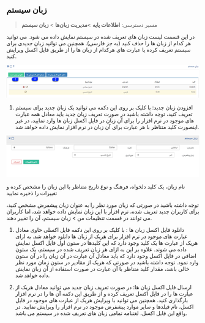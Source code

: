 ﻿## زبان سیستم

>  مسیر دسترسی:  **اطلاعات پایه** >**مدیریت زبان‌ها** > **زبان سیستم** 

در این قسمت لیست زبان های تعریف شده در سیستم نمایش داده می شود. می توانید هر کدام از زبان ها را حذف کنید (به جز فارسی). همچنین می توانید زبان جدیدی برای سیستم تعریف کرده یا عبارت های هرکدام از زبان ها را از طریق فایل اکسل ویرایش کنید.

![](SystemLanguage1.png)

1. افزودن زبان جدید: با کلیک بر روی این دکمه می توانید یک زبان جدید برای سیستم تعریف کنید، توجه داشته باشید در صورت تعریف زبان جدید باید معادل همه عبارت های موجود در نرم افزار را برای آن زبان در فایل اکسل زبان ها وارد نمایید، در غیر اینصورت کلید متناظر با هر عبارت برای آن زبان در نرم افزار نمایش داده خواهد شد.

![](SystemLanguage2.png)

نام زبان، یک کلید دلخواه، فرهنگ و نوع تاریخ متناظر با این زبان را مشخص کرده و تغییرات را ذخیره نمایید

 توجه داشته باشید در صورتی که زبان مورد نظر را به عنوان زبان پیشفرض مشخص کنید، برای کاربران جدید تعریف شده، نرم افزار با این زبان نمایش داده خواهد شد، اما کاربران می توانند در قسمت تنظیمات من > زبان سیستم، آن را تغییر دهند. 

1.  دانلود فایل اکسل زبان ها : با کلیک بر روی این دکمه فایل اکسلی حاوی معادل عبارت های موجود در نرم افزار برای هریک از زبان ها دانلود خواهد شد. به ازای هریک از عبارت ها یک کلید وجود دارد که این کلیدها در ستون اول فایل اکسل نمایش داده می شوند. علاوه بر این به ازای هر زبان تعریف شده در سیستم، یک ستون اضافی در فایل اکسل وحود دارد که باید  معادل آن عبارت در آن زبان را در آن ستون وارد نمود. توجه داشته باشید در صورتی که هریک از مقادیر در ستون زمان مورد نظر خالی باشد، مقدار کلید متناظر با آن عبارت در صورت استفاده از آن زبان نمایش داده خواهد شد.

2. ارسال فایل اکسل زبان ها: در صورت تعریف زبان جدید می توانید معادل هریک از عبارت ها را در فایل اکسل تعریف کرده و از طریق این دکمه آن ها را در نرم افزار بارگذاری کنید. همچنین می توانید با ویرایش هریک از عبارت های موجود در فایل اکسل، نام فیلدها و سایر موارد پیشفرض موجود در نرم افزار را ویرایش نمایید. در واقع این فایل اکسل، لغتنامه تمامی زبان های تعریف شده در سیستم می باشد.